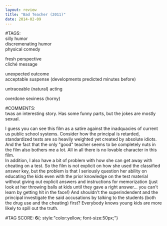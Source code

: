 ```yaml
---  
layout: review  
title: "Bad Teacher (2011)"  
date: 2014-02-09  
---  
```

  
#TAGS:  
silly humor  
discremenating humor  
physical comedy  
  
fresh perspective  
cliché message  
  
unexpected outcome  
acceptable suspense (developments predicted minutes before)  
  
untraceable (natural) acting  
  
overdone sexiness (horny)  
  
#COMMENTS:  
twas an interesting story. Has some funny parts, but the jokes are mostly sexual.  
  
I guess you can see this film as a satire against the inadquacies of current us public school systems. Consider how the principal is retarded, standardized tests are so heavily weighted yet created by absolute idiots. And the fact that the only "good" teacher seems to be completely nuts in the film also bothers me a lot. All in all there is no lovable character in this film.  
In addition, I also have a bit of problem with how she can get away with cheating on a test. So the film is not explicit on how she used the classified answer key, but the problem is that I seriously question her ability on educating the kids even with the prior knowledge on the test material without giving out explicit answers and instructions for memorization (just look at her throwing balls at kids until they gave a right answer... you can't learn by getting hit in the face!) And shouldn't the superindendent and the principal investigate the said accusations by talking to the students (both the drug use and the cheating) first? Everybody knows young kids are more likely to spill out the truth.  
  
  
  
  
  
#TAG SCORE: **6**{: style:"color:yellow; font-size:50px;"}  
